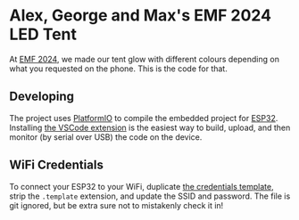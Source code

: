 # Alex, George and Max's EMF 2024 LED Tent
At [EMF 2024][emf2024], we made our tent glow with different colours depending on what you requested
on the phone. This is the code for that.

## Developing
The project uses [PlatformIO][platform_io] to compile the embedded project for [ESP32][esp32].
Installing [the VSCode extension][vsc_extension] is the easiest way to build, upload, and then
monitor (by serial over USB) the code on the device.

## WiFi Credentials
To connect your ESP32 to your WiFi, duplicate [the credentials template][creds_file], strip the
`.template` extension, and update the SSID and password. The file is git ignored, but be extra sure
not to mistakenly check it in!

[emf2024]: https://www.emfcamp.org/
[platform_io]: https://platformio.org/
[esp32]: https://www.espressif.com/en/products/socs/esp32
[vsc_extension]: https://marketplace.visualstudio.com/items?itemName=platformio.platformio-ide
[creds_file]: espProject/src/wifiCreds.h.template

